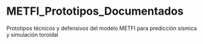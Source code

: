 # METFI_Prototipos_Documentados
Prototipos técnicos y defensivos del modelo METFI para predicción sísmica y simulación toroidal
